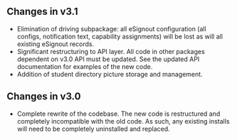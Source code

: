 ## Changes in v3.1
- Elimination of driving subpackage: all eSignout configuration (all configs, notification text, capability assignments) will be lost as will all existing eSignout records.
- Significant restructuring to API layer. All code in other packages dependent on v3.0 API must be updated. See the updated API documentation for examples of the new code.
- Addition of student directory picture storage and management.

## Changes in v3.0
- Complete rewrite of the codebase. The new code is restructured and completely incompatible with the old code. As such, any existing installs will need to be completely uninstalled and replaced.

